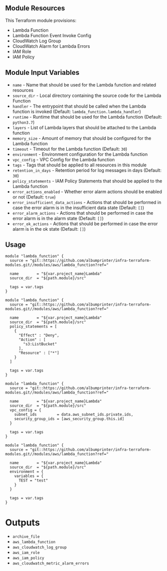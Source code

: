 ## Module Resources

This Terraform module provisions:

- Lambda Function
- Lambda Function Event Invoke Config
- CloudWatch Log Group
- CloudWatch Alarm for Lambda Errors
- IAM Role
- IAM Policy

## Module Input Variables

- `name` - Name that should be used for the Lambda function and related resources
- `source_dir` - Local directory containing the source code for the Lambda Function
- `handler` - The entrypoint that should be called when the Lambda function is invoked (Default: `lambda_function.lambda_handler`)
- `runtime` - Runtime that should be used for the Lambda function (Default: `python3.7`)
- `layers` - List of Lambda layers that should be attached to the Lambda function
- `memory_size` - Amount of memory that should be configured for the Lambda function
- `timeout` - Timeout for the Lambda function (Default: `30`)
- `environment` - Environment configuration for the Lambda function
- `vpc_config` - VPC Config for the Lambda function
- `tags` - Tags that should be applied to all resources in this module
- `retention_in_days` - Retention period for log messages in days (Default: `30`)
- `policy_statements` - IAM Policy Statements that should be applied to the Lambda function
- `error_actions_enabled` - Whether error alarm actions should be enabled or not (Default: `true`)
- `error_insufficient_data_actions` - Actions that should be performed in case the error alarm is in the insufficient data state (Default: `[]`)
- `error_alarm_actions` - Actions that should be performed in case the error alarm is in the alarm state (Default: `[]`)
- `error_ok_actions` - Actions that should be performed in case the error alarm is in the ok state (Default: `[]`)

## Usage

```hcl
module "lambda_function" {
  source = "git::https://github.com/albumprinter/infra-terraform-modules.git//modules/aws/lambda_function?ref="

  name        = "${var.project_name}Lambda"
  source_dir  = "${path.module}/src"

  tags = var.tags
}
```

```hcl
module "lambda_function" {
  source = "git::https://github.com/albumprinter/infra-terraform-modules.git//modules/aws/lambda_function?ref="

  name        = "${var.project_name}Lambda"
  source_dir  = "${path.module}/src"
  policy_statements = [
    {
      "Effect" : "Deny",
      "Action" : [
        "s3:ListBucket"
      ],
      "Resource" : ["*"]
    }
  ]

  tags = var.tags
}
```

```hcl
module "lambda_function" {
  source = "git::https://github.com/albumprinter/infra-terraform-modules.git//modules/aws/lambda_function?ref="

  name        = "${var.project_name}Lambda"
  source_dir  = "${path.module}/src"
  vpc_config = {
    subnet_ids         = data.aws_subnet_ids.private.ids,
    security_group_ids = [aws_security_group.this.id]
  }

  tags = var.tags
}
```

```hcl
module "lambda_function" {
  source = "git::https://github.com/albumprinter/infra-terraform-modules.git//modules/aws/lambda_function?ref="

  name        = "${var.project_name}Lambda"
  source_dir  = "${path.module}/src"
  environment = {
    variables = {
      TEST = "test"
    }
  }

  tags = var.tags
}
```

# Outputs

- `archive_file`
- `aws_lambda_function`
- `aws_cloudwatch_log_group`
- `aws_iam_role`
- `aws_iam_policy`
- `aws_cloudwatch_metric_alarm_errors`
